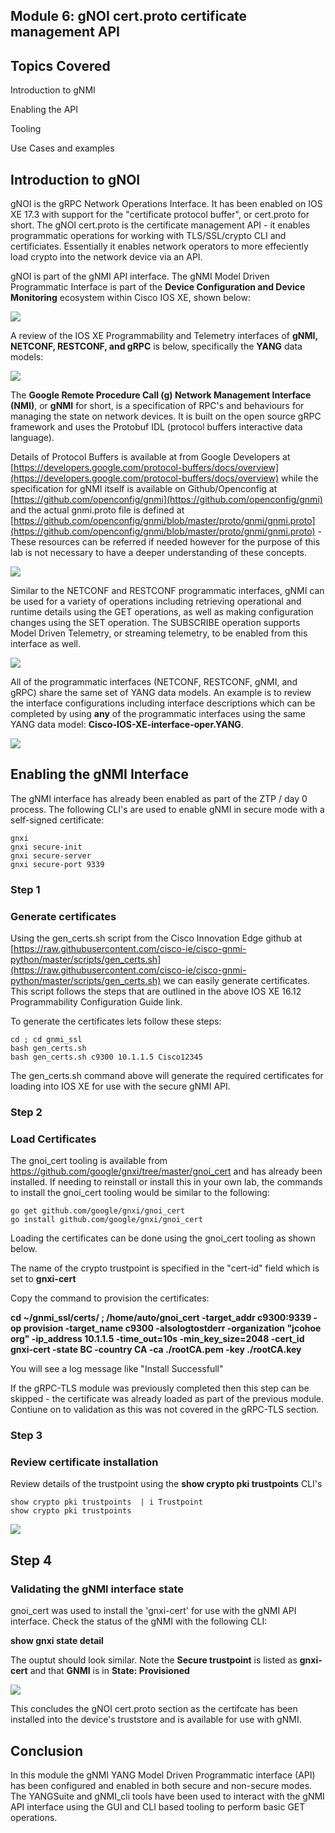 

## **Module 6: gNOI cert.proto certificate management API**

## Topics Covered 
Introduction to gNMI

Enabling the API

Tooling 

Use Cases and examples

## Introduction to gNOI

gNOI is the gRPC Network Operations Interface. It has been enabled on IOS XE 17.3 with support for the "certificate protocol buffer", or cert.proto for short. The gNOI cert.proto is the certificate management API - it enables programmatic operations for working with TLS/SSL/crypto CLI and certificiates. Essentially it enables network operators to more effeciently load crypto into the network device via an API.

gNOI is part of the gNMI API interface. The gNMI Model Driven Programmatic Interface is part of the **Device Configuration and Device Monitoring** ecosystem within Cisco IOS XE, shown below:

![](imgs/iosxelifecycle.png)

A review of the IOS XE Programmability and Telemetry interfaces of **gNMI, NETCONF, RESTCONF, and gRPC** is below, specifically the **YANG** data models:

![](imgs/apioverviewyang.png)

The **Google Remote Procedure Call (g) Network Management Interface (NMI)**, or **gNMI** for short, is a specification of RPC's and behaviours for managing the state on network devices. It is built on the open source gRPC framework and uses the Protobuf IDL (protocol buffers interactive data language). 

Details of Protocol Buffers is available at from Google Developers at [https://developers.google.com/protocol-buffers/docs/overview](https://developers.google.com/protocol-buffers/docs/overview) while the specification for gNMI itself is available on Github/Openconfig at [https://github.com/openconfig/gnmi](https://github.com/openconfig/gnmi) and the actual gnmi.proto file is defined at [https://github.com/openconfig/gnmi/blob/master/proto/gnmi/gnmi.proto](https://github.com/openconfig/gnmi/blob/master/proto/gnmi/gnmi.proto) - These resources can be referred if needed however for the purpose of this lab is not necessary to have a deeper understanding of these concepts.

![](imgs/gnmi_intro.png)

Similar to the NETCONF and RESTCONF programmatic interfaces, gNMI can be used for a variety of operations including retrieving operational and runtime details using the GET operations, as well as making configuration changes using the SET operation. The SUBSCRIBE operation supports Model Driven Telemetry, or streaming telemetry, to be enabled from this interface as well.

![](imgs/api_operations.png)

All of the programmatic interfaces (NETCONF, RESTCONF, gNMI, and gRPC) share the same set of YANG data models. An example is to review the interface configurations including interface descriptions which can be completed by using **any** of the programmatic interfaces using the same YANG data model: **Cisco-IOS-XE-interface-oper.YANG**. 

![](imgs/api_comparison.png)

## Enabling the gNMI Interface

The gNMI interface has already been enabled as part of the ZTP / day 0 process. The following CLI's are used to enable gNMI in secure mode with a self-signed certificate:

```
gnxi
gnxi secure-init
gnxi secure-server
gnxi secure-port 9339
```


### Step 1

### Generate certificates

Using the gen_certs.sh script from the Cisco Innovation Edge github at [https://raw.githubusercontent.com/cisco-ie/cisco-gnmi-python/master/scripts/gen_certs.sh](https://raw.githubusercontent.com/cisco-ie/cisco-gnmi-python/master/scripts/gen_certs.sh) we can easily generate certificates. This script follows the steps that are outlined in the above IOS XE 16.12 Programmability Configuration Guide link.

To generate the certificates lets follow these steps:

```
cd ; cd gnmi_ssl
bash gen_certs.sh
bash gen_certs.sh c9300 10.1.1.5 Cisco12345
```

The gen_certs.sh command above will generate the required certificates for loading into IOS XE for use with the secure gNMI API.

### Step 2

### Load Certificates

The gnoi_cert tooling is available from https://github.com/google/gnxi/tree/master/gnoi_cert and has already been installed. If needing to reinstall or install this in your own lab, the commands to install the gnoi_cert tooling would be similar to the following:

```
go get github.com/google/gnxi/gnoi_cert
go install github.com/google/gnxi/gnoi_cert
```

Loading the certificates can be done using the gnoi_cert tooling as shown below. 

The name of the crypto trustpoint is specified in the "cert-id" field which is set to **gnxi-cert**

Copy the command to provision the certificates:

**cd ~/gnmi_ssl/certs/ ; /home/auto/gnoi_cert -target_addr c9300:9339 -op provision -target_name c9300 -alsologtostderr -organization "jcohoe org" -ip_address 10.1.1.5 -time_out=10s -min_key_size=2048 -cert_id gnxi-cert -state BC -country CA -ca ./rootCA.pem -key ./rootCA.key**

You will see a log message like "Install Successfull"

If the gRPC-TLS module was previously completed then this step can be skipped - the certificate was already loaded as part of the previous module. Contiune on to validation as this was not covered in the gRPC-TLS section.



### Step 3

### Review certificate installation


Review details of the trustpoint using the **show crypto pki trustpoints** CLI's

```
show crypto pki trustpoints  | i Trustpoint
show crypto pki trustpoints
```

![](imgs/show_tp.png)


## Step 4

### Validating the gNMI interface state

gnoi_cert was used to install the 'gnxi-cert' for use with the gNMI API interface. Check the status of the gNMI with the following CLI:

**show gnxi state detail**

The ouptut should look similar. Note the **Secure trustpoint** is listed as **gnxi-cert** and that **GNMI** is in **State: Provisioned**

![](./imgs/showgnxistate.png)

This concludes the gNOI cert.proto section as the certifcate has been installed into the device's truststore and is available for use with gNMI.


## Conclusion

In this module the gNMI YANG Model Driven Programmatic interface (API) has been configured and enabled in both secure and non-secure modes. The YANGSuite and gNMI_cli tools have been used to interact with the gNMI API interface using the GUI and CLI based tooling to perform basic GET operations.







